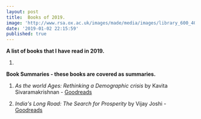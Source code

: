 ```yaml
---
layout: post
title:  Books of 2019.
image: 'http://www.rsa.ox.ac.uk/images/made/media/images/library_600_400.jpg'
date: '2019-01-02 22:15:59'
published: true
---
```

**A list of books that I have read in 2019.**

1.

**Book Summaries - these books are covered as summaries.**

1. *As the world Ages: Rethinking a Demographic crisis* by Kavita Sivaramakrishnan - [Goodreads](https://www.goodreads.com/book/show/36738579-as-the-world-ages) 

2. *India's Long Road: The Search for Prosperity* by Vijay Joshi - [Goodreads](https://www.goodreads.com/book/show/31343381-india-s-long-road)
